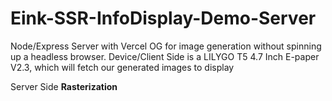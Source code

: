 # Eink-SSR-InfoDisplay-Demo-Server
Node/Express Server with Vercel OG for image generation without spinning up a headless browser. Device/Client Side is a LILYGO T5 4.7 Inch E-paper V2.3, which will fetch our generated images to display

Server Side **Rasterization**
